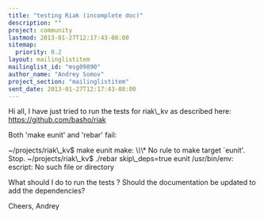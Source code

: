 ```yaml
---
title: "testing Riak (incomplete doc)"
description: ""
project: community
lastmod: 2013-01-27T12:17:43-08:00
sitemap:
  priority: 0.2
layout: mailinglistitem
mailinglist_id: "msg09890"
author_name: "Andrey Somov"
project_section: "mailinglistitem"
sent_date: 2013-01-27T12:17:43-08:00
---
```



Hi all,
I have just tried to run the tests for riak\\_kv as described here:
https://github.com/basho/riak

Both 'make eunit' and 'rebar' fail:

~/projects/riak\\_kv$ make eunit
make: \\*\\*\\* No rule to make target `eunit'. Stop.
~/projects/riak\\_kv$ ./rebar skip\\_deps=true eunit
/usr/bin/env: escript: No such file or directory

What should I do to run the tests ? Should the documentation be updated to
add the dependencies?

Cheers,
Andrey
